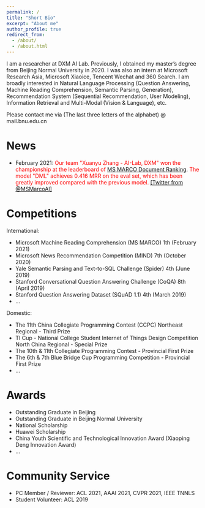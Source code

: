 ```yaml
---
permalink: /
title: "Short Bio"
excerpt: "About me"
author_profile: true
redirect_from: 
  - /about/
  - /about.html
---
```


I am a researcher at DXM AI Lab. Previously, I obtained my master’s degree from Beijing Normal University in 2020. I was also an intern at Microsoft Research Asia, Microsoft Xiaoice, Tencent Wechat and 360 Search. I am broadly interested in Natural Language Processing (Question Answering, Machine Reading Comprehension, Semantic Parsing, Generation), Recommendation System (Sequential Recommendation, User Modeling), Information Retrieval and Multi-Modal (Vision & Language), etc. 

Please contact me via (The last three letters of the alphabet) @ mail.bnu.edu.cn

News
======

- February 2021: <font color="red">Our team "Xuanyu Zhang - AI-Lab, DXM" won the championship at the leaderboard of</font> [MS MARCO Document Ranking](https://microsoft.github.io/msmarco/#docranking). <font color="red">The model "DML" achieves 0.416 MRR on the eval set, which has been greatly improved compared with the previous model.</font> [\[Twitter from @MSMarcoAI\]](https://twitter.com/MSMarcoAI/status/1359965315875155976)


Competitions
======
International:
- Microsoft Machine Reading Comprehension (MS MARCO) 1th (February 2021)
- Microsoft News Recommendation Competition (MIND) 7th (October 2020)
- Yale Semantic Parsing and Text-to-SQL Challenge (Spider) 4th (June 2019)
- Stanford Conversational Question Answering Challenge (CoQA) 8th (April 2019)
- Stanford Question Answering Dataset (SQuAD 1.1) 4th (March 2019)
- ...

Domestic:
- The 11th China Collegiate Programming Contest (CCPC) Northeast Regional \- Third Prize
- TI Cup - National College Student Internet of Things Design Competition North China Regional - Special Prize
- The 10th & 11th Collegiate Programming Contest \- Provincial First Prize
- The 6th & 7th Blue Bridge Cup Programming Competition \- Provincial First Prize
- ...

Awards
======
- Outstanding Graduate in Beijing
- Outstanding Graduate in Beijing Normal University 
- National Scholarship
- Huawei Scholarship
- China Youth Scientific and Technological Innovation Award (Xiaoping Deng Innovation Award)
- ...

Community Service
======
- PC Member / Reviewer: ACL 2021, AAAI 2021, CVPR 2021, IEEE TNNLS
- Student Volunteer: ACL 2019
